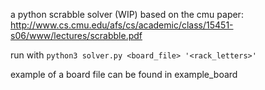 a python scrabble solver (WIP)
based on the cmu paper: http://www.cs.cmu.edu/afs/cs/academic/class/15451-s06/www/lectures/scrabble.pdf

run with `python3 solver.py <board_file> '<rack_letters>'`

example of a board file can be found in example_board
